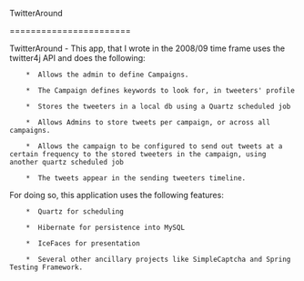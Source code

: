 TwitterAround

=======================


 TwitterAround - This app, that I wrote in the 2008/09 time frame uses the twitter4j API and does the following:

        *  Allows the admin to define Campaigns.

        *  The Campaign defines keywords to look for, in tweeters' profile

        *  Stores the tweeters in a local db using a Quartz scheduled job

        *  Allows Admins to store tweets per campaign, or across all campaigns.

        *  Allows the campaign to be configured to send out tweets at a certain frequency to the stored tweeters in the campaign, using another quartz scheduled job

        *  The tweets appear in the sending tweeters timeline.


 For doing so, this application uses the following features:

        *  Quartz for scheduling

        *  Hibernate for persistence into MySQL

        *  IceFaces for presentation

        *  Several other ancillary projects like SimpleCaptcha and Spring Testing Framework.

